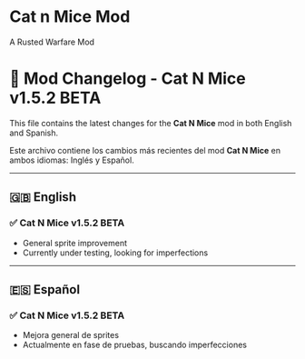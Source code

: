 # Cat n Mice Mod
 A Rusted Warfare Mod

# 🐾 Mod Changelog - Cat N Mice v1.5.2 BETA

This file contains the latest changes for the **Cat N Mice** mod in both English and Spanish.

Este archivo contiene los cambios más recientes del mod **Cat N Mice** en ambos idiomas: Inglés y Español.  


---

## 🇬🇧 English

### ✅ Cat N Mice v1.5.2 BETA

- General sprite improvement
- Currently under testing, looking for imperfections


---

## 🇪🇸 Español

### ✅ Cat N Mice v1.5.2 BETA

- Mejora general de sprites
- Actualmente en fase de pruebas, buscando imperfecciones

